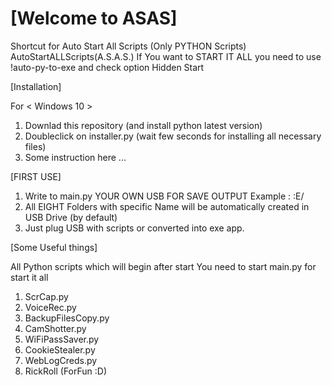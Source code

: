 # [Welcome to ASAS]
Shortcut for Auto Start All Scripts (Only PYTHON Scripts)
AutoStartALLScripts(A.S.A.S.)
If You want to START IT ALL you need to use !auto-py-to-exe and check option Hidden Start

[Installation]

For    < Windows 10 >
1. Downlad this repository (and install python latest version)
2. Doubleclick on installer.py (wait few seconds for installing all necessary files)
3. Some instruction here ...

[FIRST USE]

1. Write to main.py YOUR OWN USB FOR SAVE OUTPUT Example : :E/
2. All EIGHT Folders with specific Name will be automatically created in USB Drive (by default)
3. Just plug USB with scripts or converted into exe app.

[Some Useful things]

All Python scripts which will begin after start
You need to start main.py for start it all

1. ScrCap.py
2. VoiceRec.py
3. BackupFilesCopy.py
4. CamShotter.py
5. WiFiPassSaver.py
6. CookieStealer.py
7. WebLogCreds.py
8. RickRoll (ForFun :D)
